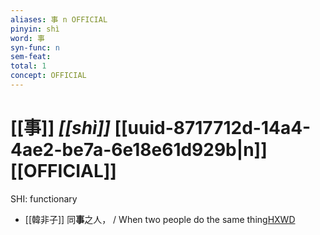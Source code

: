 ```yaml
---
aliases: 事 n OFFICIAL
pinyin: shì
word: 事
syn-func: n
sem-feat: 
total: 1
concept: OFFICIAL 
---
```

# [[事]] *[[shì]]*  [[uuid-8717712d-14a4-4ae2-be7a-6e18e61d929b|n]] [[OFFICIAL]]
SHI: functionary
 - [[韓非子]] 同**事**之人， / When two people do the same thing[HXWD](https://hxwd.org/textview.html?location=KR3c0005_tls_022-77a.10)